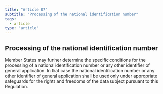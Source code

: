 ```yaml
---
title: "Article 87"
subtitle: "Processing of the national identification number"
tags:
  - article
type: "article"
---
```

## Processing of the national identification number

Member States may further determine the specific conditions for the processing of a national identification number or any other identifier of general application. In that case the national identification number or any other identifier of general application shall be used only under appropriate safeguards for the rights and freedoms of the data subject pursuant to this Regulation.
